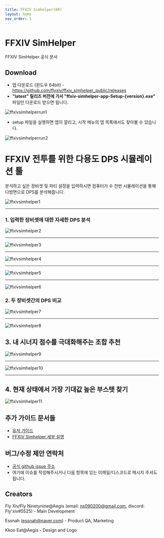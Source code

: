 ```yaml
---
title: FFXIV Simhelper(KR) 
layout: home
nav_order: 1
---
```


# FFXIV SimHelper 
FFXIV SimHelper 공식 문서

## Download
* 앱 다운로드 (윈도우 64bit) - https://github.com/flyxiv/ffxiv_simhelper_public/releases
* **"latest" 릴리즈 버전에 가서 "ffxiv-simhelper-app-Setup-{version}.exe"** 파일만 다운로드 받으면 됩니다.

![ffxivsimhelperrun1](../../images/ffxivsimhelperinstallation.png)

* setup 파일을 실행하면 앱이 깔리고, 시작 메뉴의 앱 목록에서도 찾아볼 수 있습니다.

![ffxivsimhelperrun2](../../images/ffxivsimhelperinstallation2.png)

# FFXIV 전투를 위한 다용도 DPS 시뮬레이션 툴

분석하고 싶은 장비셋 및 파티 설정을 입력하시면 컴퓨터가 수 천번 시뮬레이션을 통해 다방면으로 DPS를 분석해줍니다.

![ffxivsimhelper1](../../images/ffxivsimhelper1.png)

---

### 1. 입력한 장비셋에 대한 자세한 DPS 분석

![ffxivsimhelper2](../../images/ffxivsimhelper2.png)

---

![ffxivsimhelper3](../../images/ffxivsimhelper3.png)

---

![ffxivsimhelper4](../../images/ffxivsimhelper4.png)

---

![ffxivsimhelper5](../../images/ffxivsimhelper5.png)

---

![ffxivsimhelper6](../../images/ffxivsimhelper6.png)



### 2. 두 장비셋간의 DPS 비교

![ffxivsimhelper7](../../images/ffxivsimhelper7.png)

---

![ffxivsimhelper8](../../images/ffxivsimhelper8.png)



## 3. 내 시너지 점수를 극대화해주는 조합 추천 
![ffxivsimhelper9](../../images/ffxivsimhelper9.png)

---

![ffxivsimhelper10](../../images/ffxivsimhelper10.png)

---

## 4. 현재 상태에서 가장 기대값 높은 부스탯 찾기
![ffxivsimhelper11](../../images/ffxivsimhelper11.png)

## 추가 가이드 문서들 
* [유저 가이드](./userguidekr.html)
* [FFXIV Simhelper 세부 설명](./indepthkr.html)

## 버그/수정 제안 연락처
* [공식 github issue 주소](https://github.com/flyxiv/ffxiv_simhelper_issues/issues)
* 여기에 이슈를 작성해주시거나 다음 항목에 있는 이메일/디스코드로 메시지 주셔도 됩니다.

## Creators
Fly Xiv/Fly Ninetynine@Aegis (email: ns090200@gmail.com, discord: Fly'xiv#5525) - Main Development

Essnah (essnah@naver.com) - Product QA, Marketing 

Kkoo Eat@Aegis - Design and Logo

